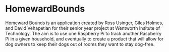 # HomewardBounds
Homeward Bounds is an application created by Ross Usinger, Giles Holmes, and David Vehapetian for their senior year project at Wentworth Insitute of Technology. The aim is to use one Raspberry Pi to track another Raspberry Pi in a given household, and eventually to create a product that will allow for dog owners to keep their dogs out of rooms they want to stay dog-free.
